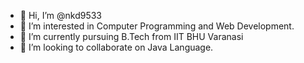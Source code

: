 - 👋 Hi, I’m @nkd9533
- 👀 I’m interested in Computer Programming and Web Development.
- 🌱 I’m currently pursuing B.Tech from IIT BHU Varanasi
- 💞️ I’m looking to collaborate on Java Language.

<!---
nkd9533/nkd9533 is a ✨ special ✨ repository because its `README.md` (this file) appears on your GitHub profile.
You can click the Preview link to take a look at your changes.
--->
